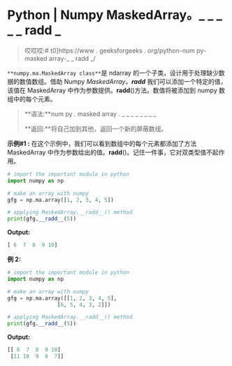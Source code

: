 # Python | Numpy MaskedArray。_ _ _ _ _ radd _

> 哎哎哎:# t0]https://www . geeksforgeeks . org/python-num py-masked array-_ _ radd _/

`**numpy.ma.MaskedArray class**`是 ndarray 的一个子类，设计用于处理缺少数据的数值数组。借助 Numpy *MaskedArray。__radd__* 我们可以添加一个特定的值，该值在 MaskedArray 中作为参数提供。__radd__()方法。数值将被添加到 numpy 数组中的每个元素。

> **语法:**num py . masked array . _ _ _ _ _ _ _ _
> 
> **返回:**将自己加到其他，返回一个新的屏蔽数组。

**示例#1 :**
在这个示例中，我们可以看到数组中的每个元素都添加了方法 MaskedArray 中作为参数给出的值。__radd__()。记住一件事，它对双类型值不起作用。

```py
# import the important module in python 
import numpy as np 

# make an array with numpy 
gfg = np.ma.array([1, 2, 3, 4, 5]) 

# applying MaskedArray.__radd__() method 
print(gfg.__radd__(5)) 
```

**Output:**

```py
[ 6  7  8  9 10]

```

**例 2:**

```py
# import the important module in python 
import numpy as np 

# make an array with numpy 
gfg = np.ma.array([[1, 2, 3, 4, 5], 
                [6, 5, 4, 3, 2]]) 

# applying MaskedArray.__radd__() method 
print(gfg.__radd__(5)) 
```

**Output:**

```py
[[ 6  7  8  9 10]
 [11 10  9  8  7]]

```